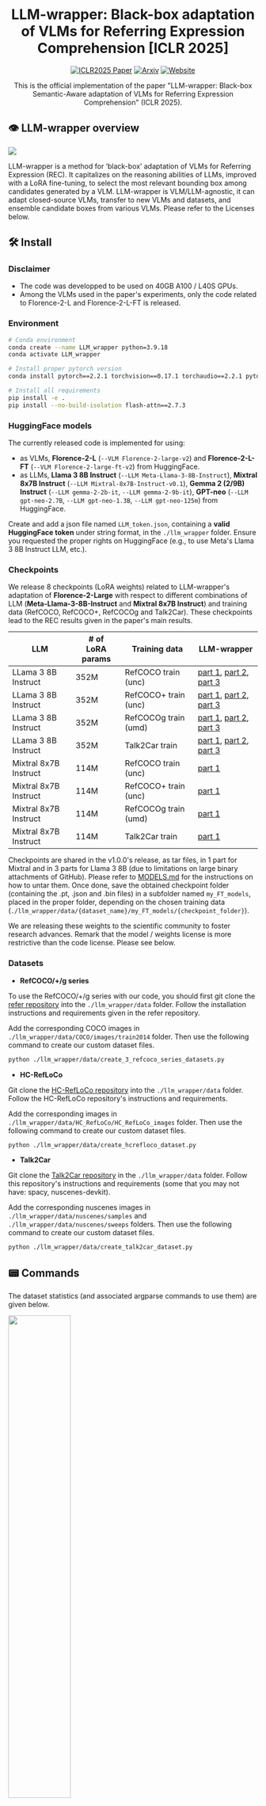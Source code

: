 <div align="center">

# LLM-wrapper: Black-box adaptation of VLMs for Referring Expression Comprehension [ICLR 2025]

[![ICLR2025 Paper](https://img.shields.io/badge/paper-ICLR2025-brightgreen)](https://openreview.net/forum?id=PgXpOOqtyd&noteId=PgXpOOqtyd)  [![Arxiv](https://img.shields.io/badge/arXiv-Paper-blue.svg)](https://arxiv.org/abs/2409.11919)
[![Website](https://img.shields.io/badge/Project-Website-87CEEB)](https://valeoai.github.io/publications/llm_wrapper/)

This is the official implementation of the paper "LLM-wrapper: Black-box Semantic-Aware adaptation of VLMs for Referring Expression Comprehension" (ICLR 2025).

</div>

## 👁️ LLM-wrapper overview

<img src="./assets/LLM_wrapper_new.png">

LLM-wrapper is a method for ‘black-box’ adaptation of VLMs for Referring Expression (REC). It capitalizes on the reasoning abilities of LLMs, improved with a LoRA fine-tuning, to select the most relevant bounding box among candidates generated by a VLM. LLM-wrapper is VLM/LLM-agnostic, it can adapt closed-source VLMs, transfer to new VLMs and datasets, and ensemble candidate boxes from various VLMs. Please refer to the Licenses below.

## :hammer_and_wrench: Install

### Disclaimer

* The code was developped to be used on 40GB A100 / L40S GPUs.
* Among the VLMs used in the paper's experiments, only the code related to Florence-2-L and Florence-2-L-FT is released.

### Environment

```bash
# Conda environment
conda create --name LLM_wrapper python=3.9.18
conda activate LLM_wrapper

# Install proper pytorch version
conda install pytorch==2.2.1 torchvision==0.17.1 torchaudio==2.2.1 pytorch-cuda=11.8 -c pytorch -c nvidia

# Install all requirements
pip install -e .
pip install --no-build-isolation flash-attn==2.7.3
```

### HuggingFace models

The currently released code is implemented for using:
* as VLMs, **Florence-2-L** (``--VLM Florence-2-large-v2``) and **Florence-2-L-FT** (``--VLM Florence-2-large-ft-v2``) from HuggingFace.
* as LLMs, **Llama 3 8B Instruct** (``--LLM Meta-Llama-3-8B-Instruct``), **Mixtral 8x7B Instruct** (``--LLM Mixtral-8x7B-Instruct-v0.1``), **Gemma 2 (2/9B) Instruct** (``--LLM gemma-2-2b-it``, ``--LLM gemma-2-9b-it``), **GPT-neo** (``--LLM gpt-neo-2.7B``, ``--LLM gpt-neo-1.3B``, ``--LLM gpt-neo-125m``) from HuggingFace.

Create and add a json file named ``LLM_token.json``, containing a **valid HuggingFace token** under string format, in the ``./llm_wrapper`` folder. Ensure you requested the proper rights on HuggingFace (e.g., to use Meta's
Llama 3 8B Instruct LLM, etc.).

### Checkpoints

We release 8 checkpoints (LoRA weights) related to LLM-wrapper's adaptation of **Florence-2-Large** with respect to different combinations of LLM (**Meta-Llama-3-8B-Instruct** and **Mixtral 8x7B Instruct**) and training data (RefCOCO, RefCOCO+, RefCOCOg and Talk2Car). These checkpoints lead to the REC results given in the paper's main results.

<table style="margin: auto">
  <thead>
    <tr>
      <th>LLM</th>
      <th># of<br />LoRA params</th>
      <th>Training data</th>
      <th>LLM-wrapper</th>
    </tr>
  </thead>
  <tbody>
    <tr>
      <td>LLama 3 8B Instruct</td>
      <td align="left">352M</td>
      <td align="left">RefCOCO train (unc)</td>
      <td><a href="https://github.com/valeoai/LLM_wrapper/releases/download/v1.0.0/FT_Llama3_8_on_RefCOCO_for_Flo2L_chunked.tar.gz.part_aa">part 1</a>, <a href="https://github.com/valeoai/LLM_wrapper/releases/download/v1.0.0/FT_Llama3_8_on_RefCOCO_for_Flo2L_chunked.tar.gz.part_ab">part 2</a>, <a href="https://github.com/valeoai/LLM_wrapper/releases/download/v1.0.0/FT_Llama3_8_on_RefCOCO_for_Flo2L_chunked.tar.gz.part_ac">part 3</a></td>
    </tr>
    <tr>
      <td>LLama 3 8B Instruct</td>
      <td align="left">352M</td>
      <td align="left">RefCOCO+ train (unc)</td>
      <td><a href="https://github.com/valeoai/LLM_wrapper/releases/download/v1.0.0/FT_Llama3_8_on_RefCOCO+_for_Flo2L_chunked.tar.gz.part_aa">part 1</a>, <a href="https://github.com/valeoai/LLM_wrapper/releases/download/v1.0.0/FT_Llama3_8_on_RefCOCO+_for_Flo2L_chunked.tar.gz.part_ab">part 2</a>, <a href="https://github.com/valeoai/LLM_wrapper/releases/download/v1.0.0/FT_Llama3_8_on_RefCOCO+_for_Flo2L_chunked.tar.gz.part_ac">part 3</a></td>
    </tr>
    <tr>
      <td>LLama 3 8B Instruct</td>
      <td align="left">352M</td>
      <td align="left">RefCOCOg train (umd)</td>
      <td><a href="https://github.com/valeoai/LLM_wrapper/releases/download/v1.0.0/FT_Llama3_8_on_RefCOCOg_for_Flo2L_chunked.tar.gz.part_aa">part 1</a>, <a href="https://github.com/valeoai/LLM_wrapper/releases/download/v1.0.0/FT_Llama3_8_on_RefCOCOg_for_Flo2L_chunked.tar.gz.part_ab">part 2</a>, <a href="https://github.com/valeoai/LLM_wrapper/releases/download/v1.0.0/FT_Llama3_8_on_RefCOCOg_for_Flo2L_chunked.tar.gz.part_ac">part 3</a></td>
    </tr>
    <tr>
      <td>LLama 3 8B Instruct</td>
      <td align="left">352M</td>
      <td align="left">Talk2Car train</td>
      <td><a href="https://github.com/valeoai/LLM_wrapper/releases/download/v1.0.0/FT_Llama3_8_on_Talk2Car_for_Flo2L_chunked.tar.gz.part_aa">part 1</a>, <a href="https://github.com/valeoai/LLM_wrapper/releases/download/v1.0.0/FT_Llama3_8_on_Talk2Car_for_Flo2L_chunked.tar.gz.part_ab">part 2</a>, <a href="https://github.com/valeoai/LLM_wrapper/releases/download/v1.0.0/FT_Llama3_8_on_Talk2Car_for_Flo2L_chunked.tar.gz.part_ac">part 3</a></td>
    </tr>
    <tr>
      <td>Mixtral 8x7B Instruct</td>
      <td align="left">114M</td>
      <td align="left">RefCOCO train (unc)</td>
      <td><a href="https://github.com/valeoai/LLM_wrapper/releases/download/v1.0.0/FT_Mixtral_8x7_on_RefCOCO_for_Flo2L.tar.gz">part 1</a></td>
    </tr>
    <tr>
      <td>Mixtral 8x7B Instruct</td>
      <td align="left">114M</td>
      <td align="left">RefCOCO+ train (unc)</td>
      <td><a href="https://github.com/valeoai/LLM_wrapper/releases/download/v1.0.0/FT_Mixtral_8x7_on_RefCOCO+_for_Flo2L.tar.gz">part 1</a></td>
    </tr>
    <tr>
      <td>Mixtral 8x7B Instruct</td>
      <td align="left">114M</td>
      <td align="left">RefCOCOg train (umd)</td>
      <td><a href="https://github.com/valeoai/LLM_wrapper/releases/download/v1.0.0/FT_Mixtral_8x7_on_RefCOCOg_for_Flo2L.tar.gz">part 1</a></td>
    </tr>
    <tr>
      <td>Mixtral 8x7B Instruct</td>
      <td align="left">114M</td>
      <td align="left">Talk2Car train</td>
      <td><a href="https://github.com/valeoai/LLM_wrapper/releases/download/v1.0.0/FT_Mixtral_8x7_on_Talk2Car_for_Flo2L.tar.gz">part 1</a></td>
    </tr>
  </tbody>
</table>

Checkpoints are shared in the v1.0.0's release, as tar files, in 1 part for Mixtral and in 3 parts for Llama 3 8B (due to limitations on large binary attachments of GitHub). Please refer to [MODELS.md](MODELS.md) for the instructions on how to untar them. Once done, save the obtained checkpoint folder (containing the .pt, .json and .bin files) in a subfolder named ``my_FT_models``, placed in the proper folder, depending on the chosen training data (``./llm_wrapper/data/{dataset_name}/my_FT_models/{checkpoint_folder}``).

We are releasing these weights to the scientific community to foster research advances. Remark that the model / weights license is more restrictive than the code license. Please see below.

### Datasets

* **RefCOCO/+/g series**

To use the RefCOCO/+/g series with our code, you should first git clone the [refer repository](https://github.com/lichengunc/refer) into the ``./llm_wrapper/data`` folder. Follow the installation instructions and requirements given in the refer repository.

Add the corresponding COCO images in ``./llm_wrapper/data/COCO/images/train2014`` folder. Then use the following command to create our custom dataset files.

```bash
python ./llm_wrapper/data/create_3_refcoco_series_datasets.py
```

* **HC-RefLoCo**

Git clone the [HC-RefLoCo repository](https://github.com/ZhaoJingjing713/HC-RefLoCo) into the ``./llm_wrapper/data`` folder. Follow the HC-RefLoCo repository's instructions and requirements.

Add the corresponding images in ``./llm_wrapper/data/HC_RefLoCo/HC_RefLoCo_images`` folder. Then use the following command to create our custom dataset files.

```bash
python ./llm_wrapper/data/create_hcrefloco_dataset.py
```

* **Talk2Car**

Git clone the [Talk2Car repository](https://github.com/talk2car/Talk2Car.git) in the ``./llm_wrapper/data`` folder. Follow this repository's instructions and requirements (some that you may not have: spacy, nuscenes-devkit).

Add the corresponding nuscenes images in ``./llm_wrapper/data/nuscenes/samples`` and ``./llm_wrapper/data/nuscenes/sweeps`` folders. Then use the following command to create our custom dataset files.

```bash
python ./llm_wrapper/data/create_talk2car_dataset.py
```

## :pager: Commands

The dataset statistics (and associated argparse commands to use them) are given below.

<p align="left">
  <img src="./assets/dataset_commands.png" width="50%">
</p>


### VLM Inference (bounding box prediction)
```bash
# Using Florence-2-L (on RefCOCOg val split)
python ./llm_wrapper/VLM_inference_script.py --dataset RefCOCOg_umd --split val --s 4896 --VLM Florence-2-large-v2

# Using Florence-2-L-FT (on Talk2Car test split)
python ./llm_wrapper/VLM_inference_script.py --dataset talk2car --split test --s 2447 --VLM Florence-2-large-ft-v2
```

### REC eval

```bash
# Using a VLM only
python ./llm_wrapper/LLM_inference_script.py --dataset RefCOCOg_umd --split val --s 4896 --VLM Florence-2-large-v2 --VLM_only

# Using a VLM + LLM (zero-shot)
python ./llm_wrapper/LLM_inference_script.py --dataset RefCOCOg_umd --split val --s 4896 --VLM Florence-2-large-v2 --LLM Meta-Llama-3-8B-Instruct

# Using a VLM + LLM-wrapper (after LoRA fine-tuning for REC)
python ./llm_wrapper/LLM_inference_script.py --dataset RefCOCOg_umd --split val --s 4896 --VLM Florence-2-large-v2 --LLM FT_Llama3_8_on_RefCOCOg_for_Flo2L
```


### Training (LLM fine-tuning for VLM adaptation)
```bash
# Creating LLM fine-tuning data from classic REC datasets (with augmentation)
python ./llm_wrapper/LLM_inference_script.py --dataset RefCOCOg_umd --split train --s 80000 --FT --VLM Florence-2-large-v2 --LLM Meta-Llama-3-8B-Instruct
python ./llm_wrapper/LLM_inference_script.py --dataset RefCOCOg_umd --split val --s 500 --FT --VLM Florence-2-large-v2 --LLM Meta-Llama-3-8B-Instruct

# LoRA fine-tuning from 'scratch' (from chosen base HuggingFace LLM)
python ./llm_wrapper/LLM_finetuning_script.py --dataset RefCOCOg_umd --Nb_train_data 80000 --Nb_val_data 500 --VLM Florence-2-large-v2 --LLM Meta-Llama-3-8B-Instruct

# Resuming LoRA fine-tuning from last checkpoint
python ./llm_wrapper/LLM_finetuning_script.py --dataset RefCOCOg_umd --Nb_train_data 80000 --Nb_val_data 500 --VLM Florence-2-large-v2 --LLM Meta-Llama-3-8B-Instruct --resume
```

## License

We are releasing the code in this repository under the [MIT License](LICENSE).

We are releasing the models' checkpoints under the **research-only** [LLM-wrapper Model License](LICENSE_MODEL). They were trained using datasets that are subjected to their own licenses and restrictions.

## 📜 Citation
If you use our code, please consider citing our paper:

```bibtex
@inproceedings{
    cardiel2025llmwrapper,
      title={LLM-wrapper: Black-Box Semantic-Aware Adaptation of Vision-Language Models for Referring Expression Comprehension},
      author={Amaia Cardiel and Eloi Zablocki and Elias Ramzi and Oriane Siméoni and Matthieu Cord},
      booktitle={International Conference on Learning Representations},
      year={2025},
      url={https://openreview.net/forum?id=PgXpOOqtyd&noteId=PgXpOOqtyd}
}
```

## Sources

This code was inspired / contains parts of the following notebooks:
* [Sample inference with Florence-2-large](https://huggingface.co/microsoft/Florence-2-large/blob/main/sample_inference.ipynb) (by Microsoft)
* [Fine-tuning Mixtral 8x7B using QLoRA](https://github.com/brevdev/notebooks/blob/main/mixtral-finetune-own-data.ipynb) (by Brev.dev team)


